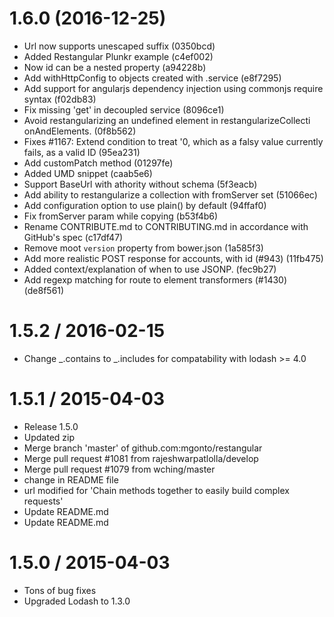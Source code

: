 # 1.6.0 (2016-12-25)

* Url now supports unescaped suffix (0350bcd)
* Added Restangular Plunkr example (c4ef002)
* Now id can be a nested property (a94228b)
* Add withHttpConfig to objects created with .service (e8f7295)
* Add support for angularjs dependency injection using commonjs require syntax (f02db83)
* Fix missing 'get' in decoupled service (8096ce1)
* Avoid restangularizing an undefined element in restangularizeCollecti onAndElements. (0f8b562)
* Fixes #1167: Extend condition to treat '0, which as a falsy value currently fails, as a valid ID (95ea231)
* Add customPatch method (01297fe)
* Added UMD snippet (caab5e6)
* Support BaseUrl with athority without schema (5f3eacb)
* Add ability to restangularize a collection with fromServer set (51066ec)
* Add configuration option to use plain() by default (94ffaf0)
* Fix fromServer param while copying (b53f4b6)
* Rename CONTRIBUTE.md to CONTRIBUTING.md in accordance with GitHub's spec (c17df47)
* Remove moot `version` property from bower.json (1a585f3)
* Add more realistic POST response for accounts, with id (#943) (11fb475)
* Added context/explanation of when to use JSONP. (fec9b27)
* Add regexp matching for route to element transformers (#1430) (de8f561)


1.5.2 / 2016-02-15
==================

* Change \_.contains to \_.includes for compatability with lodash >= 4.0

1.5.1 / 2015-04-03
==================

* Release 1.5.0
* Updated zip
* Merge branch 'master' of github.com:mgonto/restangular
* Merge pull request #1081 from rajeshwarpatlolla/develop
* Merge pull request #1079 from wching/master
* change in README file
* url modified for 'Chain methods together to easily build complex requests'
* Update README.md
* Update README.md

1.5.0 / 2015-04-03
==================
* Tons of bug fixes
* Upgraded Lodash to 1.3.0

